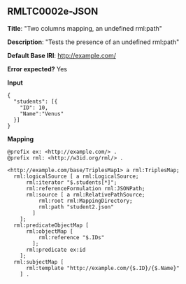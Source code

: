 ## RMLTC0002e-JSON

**Title**: "Two columns mapping, an undefined rml:path"

**Description**: "Tests the presence of an undefined rml:path"

**Default Base IRI**: http://example.com/

**Error expected?** Yes

**Input**
```
{
  "students": [{
    "ID": 10,
    "Name":"Venus"
  }]
}

```

**Mapping**
```
@prefix ex: <http://example.com/> .
@prefix rml: <http://w3id.org/rml/> .

<http://example.com/base/TriplesMap1> a rml:TriplesMap;
  rml:logicalSource [ a rml:LogicalSource;
      rml:iterator "$.students[*]";
      rml:referenceFormulation rml:JSONPath;
      rml:source [ a rml:RelativePathSource;
          rml:root rml:MappingDirectory;
          rml:path "student2.json"
        ]
    ];
  rml:predicateObjectMap [
      rml:objectMap [
          rml:reference "$.IDs"
        ];
      rml:predicate ex:id
    ];
  rml:subjectMap [
      rml:template "http://example.com/{$.ID}/{$.Name}"
    ] .

```

